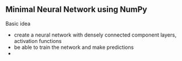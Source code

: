 ## Minimal Neural Network using NumPy

Basic idea
- create a neural network with densely connected component layers, activation functions
- be able to train the network and make predictions
- 
